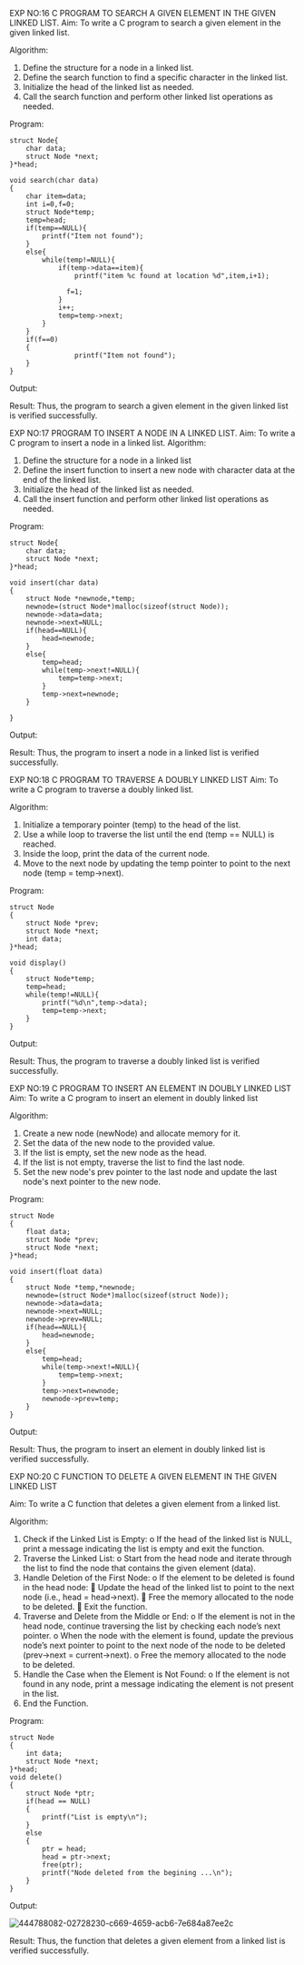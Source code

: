 EXP NO:16 C PROGRAM TO SEARCH A GIVEN ELEMENT IN THE GIVEN LINKED LIST.
Aim:
To write a C program to search a given element in the given linked list.

Algorithm:
1.	Define the structure for a node in a linked list.
2.	Define the search function to find a specific character in the linked list.
3.	Initialize the head of the linked list as needed.
4.	Call the search function and perform other linked list operations as needed.
 
Program:
```
struct Node{
    char data; 
    struct Node *next;
}*head;

void search(char data)
{
    char item=data;
    int i=0,f=0;
    struct Node*temp;
    temp=head;
    if(temp==NULL){
        printf("Item not found");
    }
    else{
        while(temp!=NULL){
            if(temp->data==item){
                printf("item %c found at location %d",item,i+1);
              
              f=1;
            }
            i++;
            temp=temp->next;      
        }        
    }
    if(f==0)
    {
                printf("Item not found");
    }
}
```
Output:



Result:
Thus, the program to search a given element in the given linked list is verified successfully.


 
EXP NO:17  PROGRAM TO INSERT A NODE IN A LINKED LIST.
Aim:
To write a C program to insert a node in a linked list.
Algorithm:
1.	Define the structure for a node in a linked list
2.	Define the insert function to insert a new node with character data at the end of the linked list.
3.	Initialize the head of the linked list as needed.
4.	Call the insert function and perform other linked list operations as needed.
 
Program:
```
struct Node{
    char data; 
    struct Node *next;
}*head;

void insert(char data)
{
    struct Node *newnode,*temp;
    newnode=(struct Node*)malloc(sizeof(struct Node));
    newnode->data=data;
    newnode->next=NULL;
    if(head==NULL){
        head=newnode;
    }
    else{
        temp=head;
        while(temp->next!=NULL){
            temp=temp->next;
        }
        temp->next=newnode;
    }
    
}
```

Output:


 
Result:
Thus, the program to insert a node in a linked list is verified successfully.


 
EXP NO:18 C PROGRAM TO TRAVERSE A DOUBLY LINKED LIST
Aim:
To write a C program to traverse a doubly linked list.

Algorithm:
1.	Initialize a temporary pointer (temp) to the head of the list.
2.	Use a while loop to traverse the list until the end (temp == NULL) is reached.
3.	Inside the loop, print the data of the current node.
4.	Move to the next node by updating the temp pointer to point to the next node (temp = temp->next).
 
Program:
```
struct Node
{
    struct Node *prev;
    struct Node *next;
    int data;
}*head;

void display()
{
    struct Node*temp;
    temp=head;
    while(temp!=NULL){
        printf("%d\n",temp->data);
        temp=temp->next;
    }        
}
```

Output:



Result:
Thus, the program to traverse a doubly linked list is verified successfully. 



EXP NO:19 C PROGRAM TO INSERT AN ELEMENT IN DOUBLY LINKED LIST
Aim:
To write a C program to insert an element in doubly linked list

Algorithm:
1.	Create a new node (newNode) and allocate memory for it.
2.	Set the data of the new node to the provided value.
3.	If the list is empty, set the new node as the head.
4.	If the list is not empty, traverse the list to find the last node.
5.	Set the new node's prev pointer to the last node and update the last node's next pointer to the new node.
 
Program:
```
struct Node
{
    float data;
    struct Node *prev;
    struct Node *next;
}*head;

void insert(float data)
{
    struct Node *temp,*newnode;
    newnode=(struct Node*)malloc(sizeof(struct Node));
    newnode->data=data;
    newnode->next=NULL;
    newnode->prev=NULL;
    if(head==NULL){
        head=newnode;
    }
    else{
        temp=head;
        while(temp->next!=NULL){
            temp=temp->next;
        }
        temp->next=newnode;
        newnode->prev=temp;
    }        
}
```

Output:



Result:
Thus, the program to insert an element in doubly linked list is verified successfully.




EXP NO:20 C FUNCTION TO DELETE A GIVEN ELEMENT IN THE GIVEN LINKED LIST




Aim:
To write a C function that deletes a given element from a linked list.

Algorithm:
1.	Check if the Linked List is Empty:
o	If the head of the linked list is NULL, print a message indicating the list is empty and exit the function.
2.	Traverse the Linked List:
o	Start from the head node and iterate through the list to find the node that contains the given element (data).
3.	Handle Deletion of the First Node:
o	If the element to be deleted is found in the head node:
	Update the head of the linked list to point to the next node (i.e., head = head->next).
	Free the memory allocated to the node to be deleted.
	Exit the function.
4.	Traverse and Delete from the Middle or End:
o	If the element is not in the head node, continue traversing the list by checking each node’s next pointer.
o	When the node with the element is found, update the previous node’s next pointer to point to the next node of the node to be deleted (prev->next = current->next).
o	Free the memory allocated to the node to be deleted.
5.	Handle the Case when the Element is Not Found:
o	If the element is not found in any node, print a message indicating the element is not present in the list.
6.	End the Function.


Program:
```
struct Node
{
    int data; 
    struct Node *next;
}*head;
void delete()
{
    struct Node *ptr;
    if(head == NULL)
    {
        printf("List is empty\n");
    }
    else
    {
        ptr = head;
        head = ptr->next;
        free(ptr);
        printf("Node deleted from the begining ...\n");
    }
}
```

Output:


![444788082-02728230-c669-4659-acb6-7e684a87ee2c](https://github.com/user-attachments/assets/ad0ba2f0-d399-47f6-a7d5-7d6ddc3ea34b)





Result:
Thus, the function that deletes a given element from a linked list is verified successfully.





